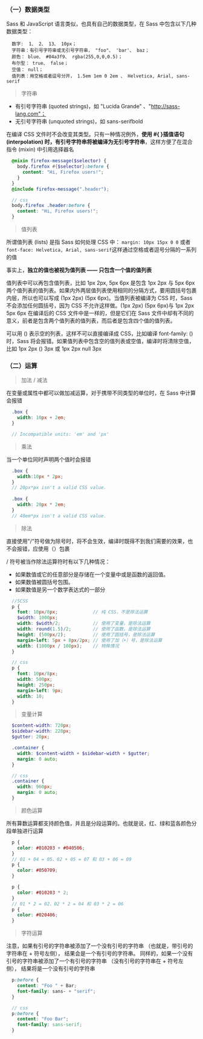 ### （一）数据类型

  Sass 和 JavaScript 语言类似，也具有自己的数据类型，在 Sass 中包含以下几种数据类型：

```text
  数字:  1、 2、 13、 10px；
  字符串：有引号字符串或无引号字符串， "foo"、 'bar'、 baz；
  颜色： blue、 #04a3f9、 rgba(255,0,0,0.5)；
  布尔型： true、 false；
  空值： null；
  值列表：用空格或者逗号分开， 1.5em 1em 0 2em 、 Helvetica, Arial, sans-serif
```

  > 字符串
  
  - 有引号字符串 (quoted strings)，如 "Lucida Grande" 、"http://sass-lang.com"；
  - 无引号字符串 (unquoted strings)，如 sans-serifbold
  
  在编译 CSS 文件时不会改变其类型。只有一种情况例外，**使用 #{ }插值语句 (interpolation) 时，有引号字符串将被编译为无引号字符串**，这样方便了在混合指令 (mixin) 中引用选择器名

```scss
  @mixin firefox-message($selector) {
    body.firefox #{$selector}:before {
      content: "Hi, Firefox users!";
    }
  }
  @include firefox-message(".header");

  // css
  body.firefox .header:before {
    content: "Hi, Firefox users!"; 
  }
```
  
  > 值列表
  
  所谓值列表 (lists) 是指 Sass 如何处理 CSS 中： `margin: 10px 15px 0 0` 或者 `font-face: Helvetica, Arial, sans-serif`这样通过空格或者逗号分隔的一系列的值

  事实上，**独立的值也被视为值列表 —— 只包含一个值的值列表**

  值列表中可以再包含值列表，比如 1px 2px, 5px 6px 是包含 1px 2px 与 5px 6px 两个值列表的值列表。如果内外两层值列表使用相同的分隔方式，要用圆括号包裹内层，所以也可以写成 (1px 2px) (5px 6px)。当值列表被编译为 CSS 时，Sass 不会添加任何圆括号，因为 CSS 不允许这样做。(1px 2px) (5px 6px)与 1px 2px 5px 6px 在编译后的 CSS 文件中是一样的，但是它们在 Sass 文件中却有不同的意义，前者是包含两个值列表的值列表，而后者是包含四个值的值列表。

  可以用 () 表示空的列表，这样不可以直接编译成 CSS，比如编译 font-family: ()时，Sass 将会报错。如果值列表中包含空的值列表或空值，编译时将清除空值，比如 1px 2px () 3px 或 1px 2px null 3px

### （二）运算

  > 加法 / 减法
    
  在变量或属性中都可以做加减运算，对于携带不同类型的单位时，在 Sass 中计算会报错

```scss
  .box {
    width: 10px + 2em;
  }

  // Incompatible units: 'em' and 'px'
```

  > 乘法
  
  当一个单位同时声明两个值时会报错

```scss
  .box {
    width:10px * 2px;  
  }
  // 20px*px isn't a valid CSS value.
  
  .box {
    width: 20px * 2em;
  }
  // 40em*px isn't a valid CSS value.
```

  > 除法
    
  直接使用"/"符号做为除号时，将不会生效，编译时既得不到我们需要的效果，也不会报错，应使用（）包裹

  / 符号被当作除法运算符时有以下几种情况：

  * 如果数值或它的任意部分是存储在一个变量中或是函数的返回值。
  * 如果数值被圆括号包围。
  * 如果数值是另一个数学表达式的一部分
  
```scss
  //SCSS
  p {
    font: 10px/8px;             // 纯 CSS，不是除法运算
    $width: 1000px;
    width: $width/2;            // 使用了变量，是除法运算
    width: round(1.5)/2;        // 使用了函数，是除法运算
    height: (500px/2);          // 使用了圆括号，是除法运算
    margin-left: 5px + 8px/2px; // 使用了加（+）号，是除法运算
    width: (1000px / 100px);    // 特殊情况
  }

  // css
  p {
    font: 10px/8px;
    width: 500px;
    height: 250px;
    margin-left: 9px;
    width: 10;
  }
```

  > 变量计算

```scss
  $content-width: 720px;
  $sidebar-width: 220px;
  $gutter: 20px;

  .container {
    width: $content-width + $sidebar-width + $gutter;
    margin: 0 auto;
  }

  // css
  .container {
    width: 960px;
    margin: 0 auto;
  }

```

  > 颜色运算
  
  所有算数运算都支持颜色值，并且是分段运算的。也就是说，红、绿和蓝各颜色分段单独进行运算

```scss
  p {
    color: #010203 + #040506;
  }
  // 01 + 04 = 05、02 + 05 = 07 和 03 + 06 = 09
  p {
    color: #050709;
  }

  p {
    color: #010203 * 2;
  }
  // 01 * 2 = 02、02 * 2 = 04 和 03 * 2 = 06
  p {
    color: #020406;
  }
```

  > 字符运算
  
  注意，如果有引号的字符串被添加了一个没有引号的字符串 （也就是，带引号的字符串在 + 符号左侧）， 结果会是一个有引号的字符串。 同样的，如果一个没有引号的字符串被添加了一个有引号的字符串 （没有引号的字符串在 + 符号左侧）， 结果将是一个没有引号的字符串

```scss
  p:before {
    content: "Foo " + Bar;
    font-family: sans- + "serif";
  }

  // css
  p:before {
    content: "Foo Bar";
    font-family: sans-serif; 
  }
```

  

